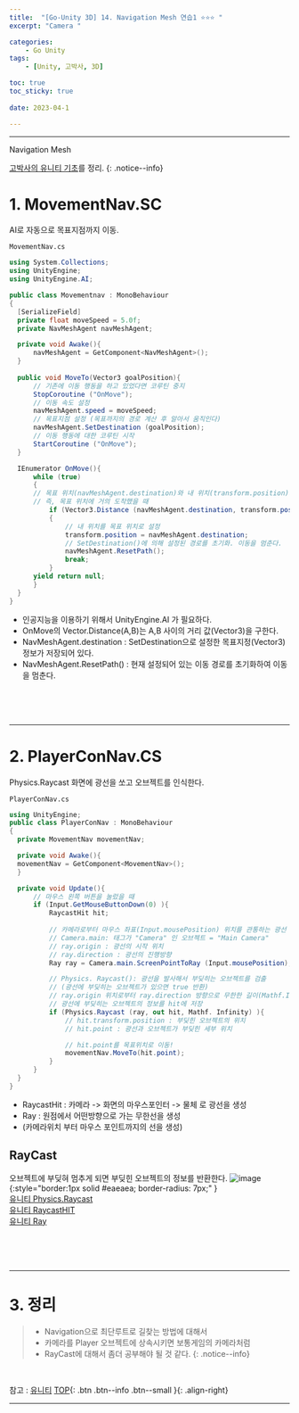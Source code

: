 ```yaml
---
title:  "[Go-Unity 3D] 14. Navigation Mesh 연습1 ⭐⭐⭐ "
excerpt: "Camera "

categories:
    - Go Unity
tags:
    - [Unity, 고박사, 3D]

toc: true
toc_sticky: true
 
date: 2023-04-1

---
```

- - -

Navigation Mesh

[고박사의 유니티 기초](https://www.inflearn.com/course/%EA%B3%A0%EB%B0%95%EC%82%AC-%EC%9C%A0%EB%8B%88%ED%8B%B0-%EA%B8%B0%EC%B4%88/dashboard)를 정리. 
{: .notice--info}


# 1. MovementNav.SC
AI로 자동으로 목표지점까지 이동.  
<div class="notice--primary" markdown="1"> 

`MovementNav.cs`
  ```c# 
using System.Collections; 
using UnityEngine;
using UnityEngine.AI;

public class Movementnav : MonoBehaviour
{
    [SerializeField]
    private float moveSpeed = 5.0f;
    private NavMeshAgent navMeshAgent;

    private void Awake(){
        navMeshAgent = GetComponent<NavMeshAgent>();
    }
    
    public void MoveTo(Vector3 goalPosition){
        // 기존에 이동 행동을 하고 있었다면 코루틴 중지
        StopCoroutine ("OnMove");
        // 이동 속도 설정
        navMeshAgent.speed = moveSpeed;
        // 목표지점 설정 (목표까지의 경로 계산 후 알아서 움직인다)
        navMeshAgent.SetDestination (goalPosition);
        // 이동 행동에 대한 코루틴 시작
        StartCoroutine ("OnMove");
    }

    IEnumerator OnMove(){
        while (true)
        {
        // 목표 위치(navMeshAgent.destination)와 내 위치(transform.position)의 거리가 0.1미만일 때 
        // 즉, 목표 위치에 거의 도착했을 때
            if (Vector3.Distance (navMeshAgent.destination, transform.position) < 0.1f)
            {
                // 내 위치를 목표 위치로 설정
                transform.position = navMeshAgent.destination;
                // SetDestination()에 의해 설정된 경로를 초기화. 이동을 멈춘다.
                navMeshAgent.ResetPath();
                break;
            }
        yield return null;
        }
    }
}
  ```
- 인공지능을 이용하기 위해서 UnityEngine.AI 가 필요하다.
- OnMove의 Vector.Distance(A,B)는 A,B 사이의 거리 값(Vector3)을 구한다.
- NavMeshAgent.destination : SetDestination으로 설정한 목표지정(Vector3) 정보가  저장되어 있다.
- NavMeshAgent.ResetPath() : 현재 설정되어 있는 이동 경로를 초기화하여 이동을 멈춘다.

</div>

<br><br><br>

---
# 2. PlayerConNav.CS
Physics.Raycast
화면에 광선을 쏘고 오브젝트를 인식한다.

<div class="notice--primary" markdown="1"> 

`PlayerConNav.cs`
  ```c# 
using UnityEngine;
public class PlayerConNav : MonoBehaviour
{
    private MovementNav movementNav;

    private void Awake(){
    movementNav = GetComponent<MovementNav>();
    }

    private void Update(){
        // 마우스 왼쪽 버튼을 눌렀을 때
        if (Input.GetMouseButtonDown(0) ){
            RaycastHit hit;
            
            // 카메라로부터 마우스 좌표(Input.mousePosition) 위치를 관통하는 광선 생성 
            // Camera.main: 태그가 "Camera" 인 오브젝트 = "Main Camera"
            // ray.origin : 광선의 시작 위치
            // ray.direction : 광선의 진행방향
            Ray ray = Camera.main.ScreenPointToRay (Input.mousePosition);

            // Physics. Raycast(): 광선을 발사해서 부딪히는 오브젝트를 검출
            // (광선에 부딪히는 오브젝트가 있으면 true 반환)
            // ray.origin 위치로부터 ray.direction 방향으로 무한한 길이(Mathf.Infinity)의 광선 발사 
            // 광선에 부딪히는 오브젝트의 정보를 hit에 저장
            if (Physics.Raycast (ray, out hit, Mathf. Infinity) ){
                // hit.transform.position : 부딪힌 오브젝트의 위치
                // hit.point : 광선과 오브젝트가 부딪힌 세부 위치

                // hit.point를 목표위치로 이동!
                movementNav.MoveTo(hit.point);
            }
        }
    }
}
  ```

- RaycastHit : 카메라 -> 화면의 마우스포인터 -> 물체 로 광선을 생성
- Ray : 원점에서 어떤방향으로 가는 무한선을 생성
- (카메라위치 부터 마우스 포인트까지의 선을 생성)

</div>

## RayCast
오브젝트에 부딪혀 멈추게 되면 부딪힌 오브젝트의 정보를 반환한다.
![image](https://user-images.githubusercontent.com/96651722/229184542-e4b0800e-71e5-4d68-a59b-a6fbb9b8ac8d.png){:style="border:1px solid #eaeaea; border-radius: 7px;" }  
[유니티 Physics.Raycast](https://docs.unity3d.com/ScriptReference/Physics.Raycast.html)  
[유니티 RaycastHIT](https://docs.unity3d.com/kr/530/ScriptReference/RaycastHit.html)  
[유니티 Ray](https://docs.unity3d.com/kr/530/ScriptReference/Ray.html)  


<br><br><br>

---
# 3. 정리
> - Navigation으로 최단루트로 길찾는 방법에 대해서  
> - 카메라를 Player 오브젝트에 상속시키면 보통게임의 카메라처럼
> - RayCast에 대해서 좀더 공부해야 될 것 같다.
{: .notice--info}

<br>

참고 : [유니티](https://docs.unity3d.com/kr/)
[TOP](#){: .btn .btn--info .btn--small }{: .align-right}
<br>
- - -
